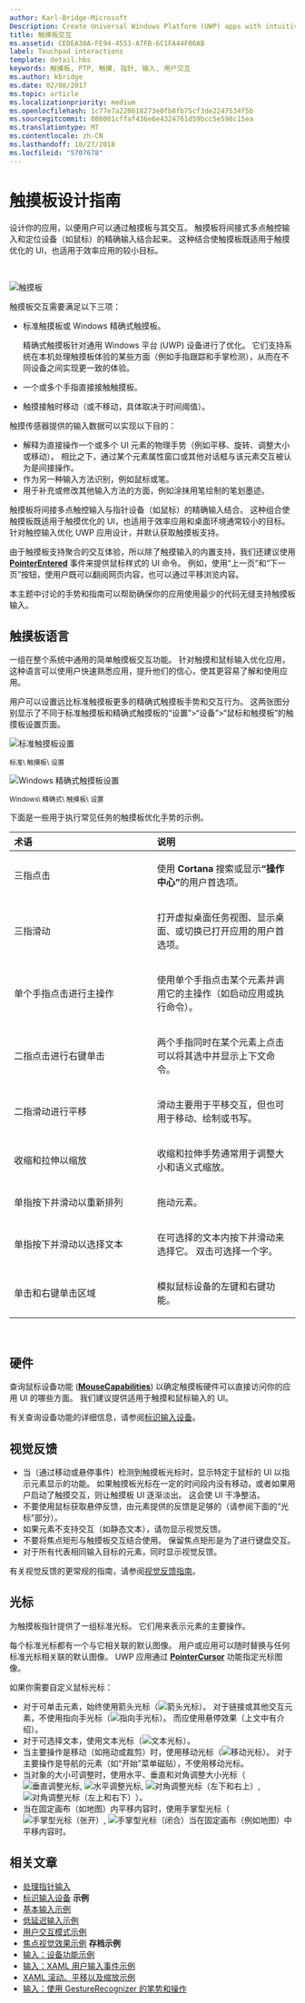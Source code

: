 ```yaml
---
author: Karl-Bridge-Microsoft
Description: Create Universal Windows Platform (UWP) apps with intuitive and distinctive user interaction experiences that are optimized for touchpad but are functionally consistent across input devices.
title: 触摸板交互
ms.assetid: CEDEA30A-FE94-4553-A7FB-6C1FA44F06AB
label: Touchpad interactions
template: detail.hbs
keywords: 触摸板, PTP, 触摸, 指针, 输入, 用户交互
ms.author: kbridge
ms.date: 02/08/2017
ms.topic: article
ms.localizationpriority: medium
ms.openlocfilehash: 1c77e7a220618273e0fb8fb75cf3de2247534f5b
ms.sourcegitcommit: 086001cffaf436e6e4324761d59bcc5e598c15ea
ms.translationtype: MT
ms.contentlocale: zh-CN
ms.lasthandoff: 10/27/2018
ms.locfileid: "5707678"
---
```

# <a name="touchpad-design-guidelines"></a>触摸板设计指南


设计你的应用，以便用户可以通过触摸板与其交互。 触摸板将间接式多点触控输入和定位设备（如鼠标）的精确输入结合起来。 这种结合使触摸板既适用于触摸优化的 UI，也适用于效率应用的较小目标。

 

![触摸板](images/input-patterns/input-touchpad.jpg)


触摸板交互需要满足以下三项：

-   标准触摸板或 Windows 精确式触摸板。

    精确式触摸板针对通用 Windows 平台 (UWP) 设备进行了优化。 它们支持系统在本机处理触摸板体验的某些方面（例如手指跟踪和手掌检测），从而在不同设备之间实现更一致的体验。

-   一个或多个手指直接接触触摸板。
-   触摸接触时移动（或不移动，具体取决于时间阈值）。

触摸传感器提供的输入数据可以实现以下目的：

-   解释为直接操作一个或多个 UI 元素的物理手势（例如平移、旋转、调整大小或移动）。 相比之下，通过某个元素属性窗口或其他对话框与该元素交互被认为是间接操作。
-   作为另一种输入方法识别，例如鼠标或笔。
-   用于补充或修改其他输入方法的方面，例如涂抹用笔绘制的笔划墨迹。

触摸板将间接多点触控输入与指针设备（如鼠标）的精确输入结合。 这种组合使触摸板既适用于触摸优化的 UI，也适用于效率应用和桌面环境通常较小的目标。 针对触控输入优化 UWP 应用设计，并默认获取触摸板支持。

由于触摸板支持聚合的交互体验，所以除了触摸输入的内置支持，我们还建议使用 [**PointerEntered**](https://msdn.microsoft.com/library/windows/apps/br208968) 事件来提供鼠标样式的 UI 命令。 例如，使用“上一页”和“下一页”按钮，使用户既可以翻阅网页内容，也可以通过平移浏览内容。

本主题中讨论的手势和指南可以帮助确保你的应用使用最少的代码无缝支持触摸板输入。

## <a name="the-touchpad-language"></a>触摸板语言


一组在整个系统中通用的简单触摸板交互功能。 针对触摸和鼠标输入优化应用，这种语言可以使用户快速熟悉应用，提升他们的信心，使其更容易了解和使用应用。

用户可以设置远比标准触摸板更多的精确式触摸板手势和交互行为。 这两张图分别显示了不同于标准触摸板和精确式触摸板的“设置”&gt;“设备”&gt;“鼠标和触摸板”的触摸板设置页面。

![标准触摸板设置](images/mouse-touchpad-settings-standard.png)

<sup>标准\\ 触摸板\\ 设置</sup>

![Windows 精确式触摸板设置](images/mouse-touchpad-settings-ptp.png)

<sup>Windows\\ 精确式\\ 触摸板\\ 设置</sup>

下面是一些用于执行常见任务的触摸板优化手势的示例。

<table>
<colgroup>
<col width="50%" />
<col width="50%" />
</colgroup>
<thead>
<tr class="header">
<th align="left">术语</th>
<th align="left">说明</th>
</tr>
</thead>
<tbody>
<tr class="odd">
<td align="left"><p>三指点击</p></td>
<td align="left"><p>使用 <strong>Cortana</strong> 搜索或显示<strong>“操作中心”</strong>的用户首选项。</p></td>
</tr>
<tr class="even">
<td align="left"><p>三指滑动</p></td>
<td align="left"><p>打开虚拟桌面任务视图、显示桌面、或切换已打开应用的用户首选项。</p></td>
</tr>
<tr class="odd">
<td align="left"><p>单个手指点击进行主操作</p></td>
<td align="left"><p>使用单个手指点击某个元素并调用它的主操作（如启动应用或执行命令）。</p></td>
</tr>
<tr class="even">
<td align="left"><p>二指点击进行右键单击</p></td>
<td align="left"><p>两个手指同时在某个元素上点击可以将其选中并显示上下文命令。</p></td>
</tr>
<tr class="odd">
<td align="left"><p>二指滑动进行平移</p></td>
<td align="left"><p>滑动主要用于平移交互，但也可用于移动、绘制或书写。</p></td>
</tr>
<tr class="even">
<td align="left"><p>收缩和拉伸以缩放</p></td>
<td align="left"><p>收缩和拉伸手势通常用于调整大小和语义式缩放。</p></td>
</tr>
<tr class="odd">
<td align="left"><p>单指按下并滑动以重新排列</p></td>
<td align="left"><p>拖动元素。</p></td>
</tr>
<tr class="even">
<td align="left"><p>单指按下并滑动以选择文本</p></td>
<td align="left"><p>在可选择的文本内按下并滑动来选择它。 双击可选择一个字。</p></td>
</tr>
<tr class="odd">
<td align="left"><p>单击和右键单击区域</p></td>
<td align="left"><p>模拟鼠标设备的左键和右键功能。</p></td>
</tr>
</tbody>
</table>

 

## <a name="hardware"></a>硬件


查询鼠标设备功能 ([**MouseCapabilities**](https://msdn.microsoft.com/library/windows/apps/br225626)) 以确定触摸板硬件可以直接访问你的应用 UI 的哪些方面。 我们建议提供适用于触摸和鼠标输入的 UI。

有关查询设备功能的详细信息，请参阅[标识输入设备](identify-input-devices.md)。

## <a name="visual-feedback"></a>视觉反馈


-   当（通过移动或悬停事件）检测到触摸板光标时，显示特定于鼠标的 UI 以指示元素显示的功能。 如果触摸板光标在一定的时间段内没有移动，或者如果用户启动了触摸交互，则让触摸板 UI 逐渐淡出。 这会使 UI 干净整洁。
-   不要使用鼠标获取悬停反馈，由元素提供的反馈是足够的（请参阅下面的“光标”部分）。
-   如果元素不支持交互（如静态文本），请勿显示视觉反馈。
-   不要将焦点矩形与触摸板交互结合使用。 保留焦点矩形是为了进行键盘交互。
-   对于所有代表相同输入目标的元素，同时显示视觉反馈。

有关视觉反馈的更常规的指南，请参阅[视觉反馈指南](https://msdn.microsoft.com/library/windows/apps/hh465342)。

## <a name="cursors"></a>光标


为触摸板指针提供了一组标准光标。 它们用来表示元素的主要操作。

每个标准光标都有一个与它相关联的默认图像。 用户或应用可以随时替换与任何标准光标相关联的默认图像。 UWP 应用通过 [**PointerCursor**](https://msdn.microsoft.com/library/windows/apps/br208273) 功能指定光标图像。

如果你需要自定义鼠标光标：

-   对于可单击元素，始终使用箭头光标（![箭头光标](images/cursor-arrow.png)）。 对于链接或其他交互元素，不使用指向手光标（![指向手光标](images/cursor-pointinghand.png)）。 而应使用悬停效果（上文中有介绍）。
-   对于可选择文本，使用文本光标（![文本光标](images/cursor-text.png)）。
-   当主要操作是移动（如拖动或裁剪）时，使用移动光标（![移动光标](images/cursor-move.png)）。 对于主要操作是导航的元素（如“开始”菜单磁贴），不使用移动光标。
-   当对象的大小可调整时，使用水平、垂直和对角调整大小光标（![垂直调整光标](images/cursor-vertical.png), ![水平调整光标](images/cursor-horizontal.png), ![对角调整光标（左下和右上）](images/cursor-diagonal2.png), ![对角调整光标（左上和右下）](images/cursor-diagonal1.png)）。
-   当在固定画布（如地图）内平移内容时，使用手掌型光标（![手掌型光标（张开）](images/cursor-pan1.png), ![手掌型光标（闭合）](images/cursor-pan2.png)当在固定画布（例如地图）中平移内容时。

## <a name="related-articles"></a>相关文章


* [处理指针输入](handle-pointer-input.md)
* [标识输入设备](identify-input-devices.md)
**示例**
* [基本输入示例](http://go.microsoft.com/fwlink/p/?LinkID=620302)
* [低延迟输入示例](http://go.microsoft.com/fwlink/p/?LinkID=620304)
* [用户交互模式示例](http://go.microsoft.com/fwlink/p/?LinkID=619894)
* [焦点视觉效果示例](http://go.microsoft.com/fwlink/p/?LinkID=619895)
**存档示例**
* [输入：设备功能示例](http://go.microsoft.com/fwlink/p/?linkid=231530)
* [输入：XAML 用户输入事件示例](http://go.microsoft.com/fwlink/p/?linkid=226855)
* [XAML 滚动、平移以及缩放示例](http://go.microsoft.com/fwlink/p/?linkid=251717)
* [输入：使用 GestureRecognizer 的笔势和操作](http://go.microsoft.com/fwlink/p/?LinkID=231605)
 



